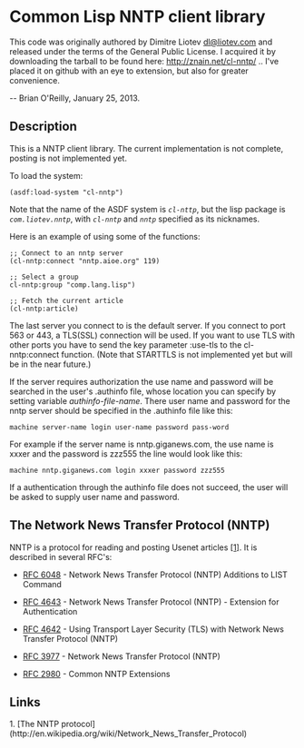 Common Lisp NNTP client library
===============================

This code was originally authored by Dimitre Liotev <dl@liotev.com> and released 
under the terms of the General Public License. I acquired it by downloading the 
tarball to be found here: http://znain.net/cl-nntp/ .. I've placed it on github
with an eye to extension, but also for greater convenience.

-- Brian O'Reilly, January 25, 2013.

## Description

This is a NNTP client library. The current implementation is not
complete, posting is not implemented yet.

To load the system:

    (asdf:load-system "cl-nntp")

Note that the name of the ASDF system is *``cl-nttp``*, but the lisp
package is *``com.liotev.nntp``*, with *``cl-nntp``* and *``nntp``* specified
as its nicknames.

Here is an example of using some of the functions:

    ;; Connect to an nntp server
    (cl-nntp:connect "nntp.aioe.org" 119)

    ;; Select a group
    cl-nntp:group "comp.lang.lisp")

    ;; Fetch the current article
    (cl-nntp:article)

The last server you connect to is the default server. If you connect to
port 563 or 443, a TLS(SSL) connection will be used. If you want to use
TLS with other ports you have to send the key parameter :use-tls to the
cl-nntp:connect function. (Note that STARTTLS is not implemented yet but
will be in the near future.)

If the server requires authorization the use name and password will be
searched in the user's .authinfo file, whose location you can specify by
setting variable *authinfo-file-name*. There user name and password for
the nntp server should be specified in the .authinfo file like this:

    machine server-name login user-name password pass-word

For example if the server name is nntp.giganews.com, the use name is
xxxer and the password is zzz555 the line would look like this:

    machine nntp.giganews.com login xxxer password zzz555

If a authentication through the authinfo file does not succeed, the user
will be asked to supply user name and password.


## The Network News Transfer Protocol (NNTP)

NNTP is a protocol for reading and posting Usenet articles [\[1\]](#links).
It is described in several RFC's:

 * [RFC 6048](http://www.rfc-editor.org/rfc/rfc6048.txt) - Network News
   Transfer Protocol (NNTP) Additions to LIST Command

 * [RFC 4643](http://www.rfc-editor.org/rfc/rfc4643.txt) - Network News
   Transfer Protocol (NNTP) - Extension for Authentication

 * [RFC 4642](http://www.rfc-editor.org/rfc/rfc4642.txt) - Using
   Transport Layer Security (TLS) with Network News Transfer Protocol
   (NNTP)

 * [RFC 3977](http://www.rfc-editor.org/rfc/rfc3977.txt) - Network News
   Transfer Protocol (NNTP)

 * [RFC 2980](http://www.rfc-editor.org/rfc/rfc2980.txt) - Common NNTP
   Extensions

## Links
<a name="links"/>
1. [The NNTP protocol](http://en.wikipedia.org/wiki/Network_News_Transfer_Protocol)
